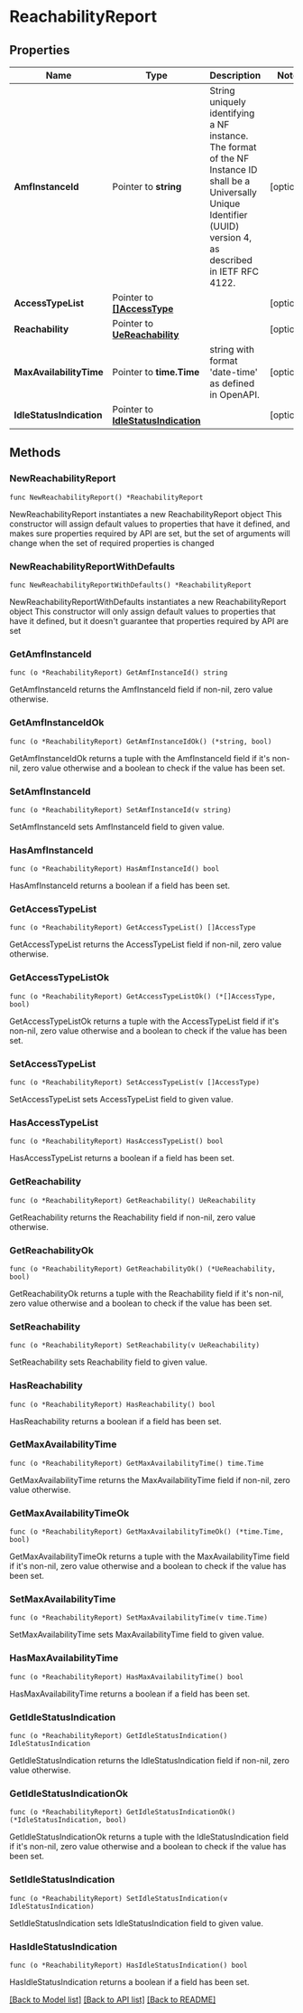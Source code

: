 # ReachabilityReport

## Properties

Name | Type | Description | Notes
------------ | ------------- | ------------- | -------------
**AmfInstanceId** | Pointer to **string** | String uniquely identifying a NF instance. The format of the NF Instance ID shall be a  Universally Unique Identifier (UUID) version 4, as described in IETF RFC 4122.   | [optional] 
**AccessTypeList** | Pointer to [**[]AccessType**](AccessType.md) |  | [optional] 
**Reachability** | Pointer to [**UeReachability**](UeReachability.md) |  | [optional] 
**MaxAvailabilityTime** | Pointer to **time.Time** | string with format &#39;date-time&#39; as defined in OpenAPI. | [optional] 
**IdleStatusIndication** | Pointer to [**IdleStatusIndication**](IdleStatusIndication.md) |  | [optional] 

## Methods

### NewReachabilityReport

`func NewReachabilityReport() *ReachabilityReport`

NewReachabilityReport instantiates a new ReachabilityReport object
This constructor will assign default values to properties that have it defined,
and makes sure properties required by API are set, but the set of arguments
will change when the set of required properties is changed

### NewReachabilityReportWithDefaults

`func NewReachabilityReportWithDefaults() *ReachabilityReport`

NewReachabilityReportWithDefaults instantiates a new ReachabilityReport object
This constructor will only assign default values to properties that have it defined,
but it doesn't guarantee that properties required by API are set

### GetAmfInstanceId

`func (o *ReachabilityReport) GetAmfInstanceId() string`

GetAmfInstanceId returns the AmfInstanceId field if non-nil, zero value otherwise.

### GetAmfInstanceIdOk

`func (o *ReachabilityReport) GetAmfInstanceIdOk() (*string, bool)`

GetAmfInstanceIdOk returns a tuple with the AmfInstanceId field if it's non-nil, zero value otherwise
and a boolean to check if the value has been set.

### SetAmfInstanceId

`func (o *ReachabilityReport) SetAmfInstanceId(v string)`

SetAmfInstanceId sets AmfInstanceId field to given value.

### HasAmfInstanceId

`func (o *ReachabilityReport) HasAmfInstanceId() bool`

HasAmfInstanceId returns a boolean if a field has been set.

### GetAccessTypeList

`func (o *ReachabilityReport) GetAccessTypeList() []AccessType`

GetAccessTypeList returns the AccessTypeList field if non-nil, zero value otherwise.

### GetAccessTypeListOk

`func (o *ReachabilityReport) GetAccessTypeListOk() (*[]AccessType, bool)`

GetAccessTypeListOk returns a tuple with the AccessTypeList field if it's non-nil, zero value otherwise
and a boolean to check if the value has been set.

### SetAccessTypeList

`func (o *ReachabilityReport) SetAccessTypeList(v []AccessType)`

SetAccessTypeList sets AccessTypeList field to given value.

### HasAccessTypeList

`func (o *ReachabilityReport) HasAccessTypeList() bool`

HasAccessTypeList returns a boolean if a field has been set.

### GetReachability

`func (o *ReachabilityReport) GetReachability() UeReachability`

GetReachability returns the Reachability field if non-nil, zero value otherwise.

### GetReachabilityOk

`func (o *ReachabilityReport) GetReachabilityOk() (*UeReachability, bool)`

GetReachabilityOk returns a tuple with the Reachability field if it's non-nil, zero value otherwise
and a boolean to check if the value has been set.

### SetReachability

`func (o *ReachabilityReport) SetReachability(v UeReachability)`

SetReachability sets Reachability field to given value.

### HasReachability

`func (o *ReachabilityReport) HasReachability() bool`

HasReachability returns a boolean if a field has been set.

### GetMaxAvailabilityTime

`func (o *ReachabilityReport) GetMaxAvailabilityTime() time.Time`

GetMaxAvailabilityTime returns the MaxAvailabilityTime field if non-nil, zero value otherwise.

### GetMaxAvailabilityTimeOk

`func (o *ReachabilityReport) GetMaxAvailabilityTimeOk() (*time.Time, bool)`

GetMaxAvailabilityTimeOk returns a tuple with the MaxAvailabilityTime field if it's non-nil, zero value otherwise
and a boolean to check if the value has been set.

### SetMaxAvailabilityTime

`func (o *ReachabilityReport) SetMaxAvailabilityTime(v time.Time)`

SetMaxAvailabilityTime sets MaxAvailabilityTime field to given value.

### HasMaxAvailabilityTime

`func (o *ReachabilityReport) HasMaxAvailabilityTime() bool`

HasMaxAvailabilityTime returns a boolean if a field has been set.

### GetIdleStatusIndication

`func (o *ReachabilityReport) GetIdleStatusIndication() IdleStatusIndication`

GetIdleStatusIndication returns the IdleStatusIndication field if non-nil, zero value otherwise.

### GetIdleStatusIndicationOk

`func (o *ReachabilityReport) GetIdleStatusIndicationOk() (*IdleStatusIndication, bool)`

GetIdleStatusIndicationOk returns a tuple with the IdleStatusIndication field if it's non-nil, zero value otherwise
and a boolean to check if the value has been set.

### SetIdleStatusIndication

`func (o *ReachabilityReport) SetIdleStatusIndication(v IdleStatusIndication)`

SetIdleStatusIndication sets IdleStatusIndication field to given value.

### HasIdleStatusIndication

`func (o *ReachabilityReport) HasIdleStatusIndication() bool`

HasIdleStatusIndication returns a boolean if a field has been set.


[[Back to Model list]](../README.md#documentation-for-models) [[Back to API list]](../README.md#documentation-for-api-endpoints) [[Back to README]](../README.md)


